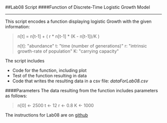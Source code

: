 ##Lab08 Script
####Function of Discrete-Time Logistic Growth Model
_____________
This script encodes a function displaying logistic Growth with the given information:
>n[t] = n[t-1] + ( r * n[t-1] * (K - n[t-1])/K )  
>
>n[t]: "abundance"
>t: "time (number of generations)"
>r: "intrinsic growth-rate of population"
>K: "carrying capacity"

The script includes 

 - Code for the function, including plot
 - Test of the function resulting in data
 - Code that writes the resulting data in a csv file: _dataForLab08.csv_
 
####Parameters
The data resulting from the function includes parameters as follows:
>n[0] <- 2500
>t <- 12
>r <- 0.8
>K <- 1000

The instructions for Lab08 are on [github](https://github.com/flaxmans/CompBio_on_git/blob/master/Labs/Lab08/Lab08_documentation_and_metadata.md)
